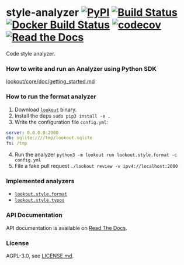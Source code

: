 # style-analyzer [![PyPI](https://img.shields.io/pypi/v/lookout-style.svg)](https://pypi.python.org/pypi/lookout-style) [![Build Status](https://travis-ci.org/src-d/style-analyzer.svg)](https://travis-ci.org/src-d/style-analyzer) [![Docker Build Status](https://img.shields.io/docker/build/srcd/style-analyzer.svg)](https://hub.docker.com/r/srcd/style-analyzer) [![codecov](https://codecov.io/github/src-d/style-analyzer/coverage.svg)](https://codecov.io/gh/src-d/style-analyzer) [![Read the Docs](https://img.shields.io/readthedocs/style-analyzer.svg)](https://readthedocs.org/projects/style-analyzer/)


Code style analyzer.

### How to write and run an Analyzer using Python SDK

[lookout/core/doc/getting_started.md](lookout/core/doc/getting_started.md)

### How to run the format analyzer

1. Download [`lookout`](https://github.com/src-d/lookout/releases) binary.
2. Install the deps `sudo pip3 install -e .`
3. Write the configuration file `config.yml`:

```yaml
server: 0.0.0.0:2000
db: sqlite:////tmp/lookout.sqlite
fs: /tmp
```

4. Run the analyzer `python3 -m lookout run lookout.style.format -c config.yml`
5. File a fake pull request `./lookout review -v ipv4://localhost:2000`

### Implemented analyzers

* [`lookout.style.format`](lookout/style/format)
* [`lookout.style.typos`](lookout/style/typos)

### API Documentation

API documentation is available on [Read The Docs](https://style-analyzer.readthedocs.io/en/latest/).

### License
AGPL-3.0, see [LICENSE.md](LICENSE.md).
